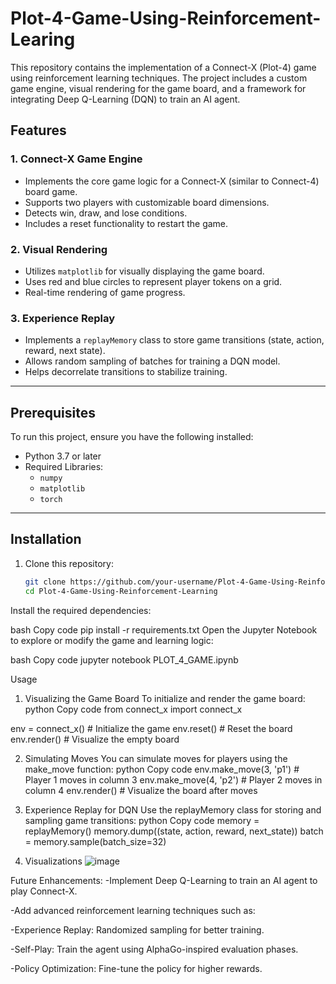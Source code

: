 # Plot-4-Game-Using-Reinforcement-Learing

This repository contains the implementation of a Connect-X (Plot-4) game using reinforcement learning techniques. The project includes a custom game engine, visual rendering for the game board, and a framework for integrating Deep Q-Learning (DQN) to train an AI agent.

## Features

### 1. Connect-X Game Engine
- Implements the core game logic for a Connect-X (similar to Connect-4) board game.
- Supports two players with customizable board dimensions.
- Detects win, draw, and lose conditions.
- Includes a reset functionality to restart the game.

### 2. Visual Rendering
- Utilizes `matplotlib` for visually displaying the game board.
- Uses red and blue circles to represent player tokens on a grid.
- Real-time rendering of game progress.

### 3. Experience Replay
- Implements a `replayMemory` class to store game transitions (state, action, reward, next state).
- Allows random sampling of batches for training a DQN model.
- Helps decorrelate transitions to stabilize training.

---

## Prerequisites

To run this project, ensure you have the following installed:
- Python 3.7 or later
- Required Libraries:
  - `numpy`
  - `matplotlib`
  - `torch`

---

## Installation

1. Clone this repository:
   ```bash
   git clone https://github.com/your-username/Plot-4-Game-Using-Reinforcement-Learning.git
   cd Plot-4-Game-Using-Reinforcement-Learning

Install the required dependencies:

bash
Copy code
pip install -r requirements.txt
Open the Jupyter Notebook to explore or modify the game and learning logic:

bash
Copy code
jupyter notebook PLOT_4_GAME.ipynb


Usage
1. Visualizing the Game Board
To initialize and render the game board:
python
Copy code
from connect_x import connect_x

env = connect_x()  # Initialize the game
env.reset()         # Reset the board
env.render()        # Visualize the empty board


2. Simulating Moves
You can simulate moves for players using the make_move function:
python
Copy code
env.make_move(3, 'p1')  # Player 1 moves in column 3
env.make_move(4, 'p2')  # Player 2 moves in column 4
env.render()            # Visualize the board after moves


3. Experience Replay for DQN
Use the replayMemory class for storing and sampling game transitions:
python
Copy code
memory = replayMemory()
memory.dump((state, action, reward, next_state))
batch = memory.sample(batch_size=32)

4. Visualizations
   ![image](https://github.com/user-attachments/assets/1e30e225-0768-4b53-8727-2f8e1a4a90b6)

Future Enhancements:
-Implement Deep Q-Learning to train an AI agent to play Connect-X.

-Add advanced reinforcement learning techniques such as:

-Experience Replay: Randomized sampling for better training.

-Self-Play: Train the agent using AlphaGo-inspired evaluation phases.

-Policy Optimization: Fine-tune the policy for higher rewards.

